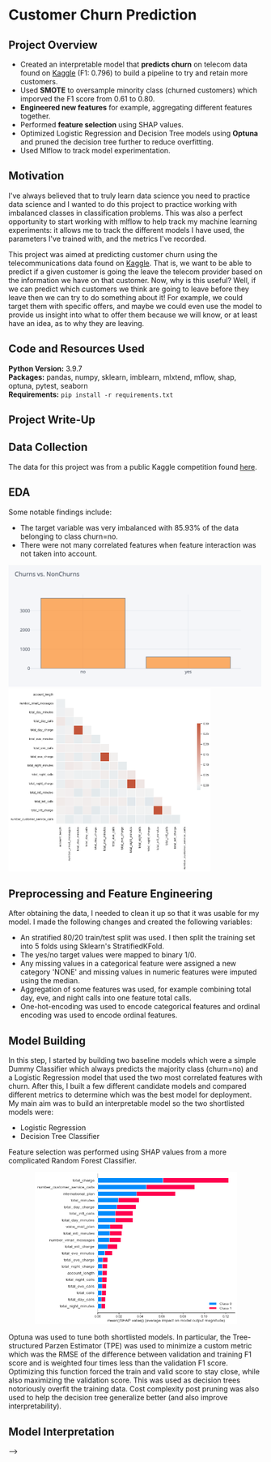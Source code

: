 # Customer Churn Prediction
## Project Overview
* Created an interpretable model that **predicts churn** on telecom data found on [Kaggle](https://www.kaggle.com/c/customer-churn-prediction-2020/overview) (F1: 0.796) to build a pipeline to try and retain more customers.
* Used **SMOTE** to oversample minority class (churned customers) which imporved the F1 score from 0.61 to 0.80.
* **Engineered new features** for example, aggregating different features together. 
* Performed **feature selection** using SHAP values.
* Optimized Logistic Regression and Decision Tree models using **Optuna** and pruned the decision tree further to reduce overfitting.
* Used Mlflow to track model experimentation. 

## Motivation
I've always believed that to truly learn data science you need to practice data science and I wanted to do this project to practice working with imbalanced classes in classification problems. This was also a perfect opportunity to start working with mlflow to help track my machine learning experiments: it allows me to track the different models I have used, the parameters I've trained with, and the metrics I've recorded.

This project was aimed at predicting customer churn using the telecommunications data found on [Kaggle](https://www.kaggle.com/c/customer-churn-prediction-2020/overview). That is, we want to be able to predict if a given customer is going the leave the telecom provider based on the information we have on that customer. Now, why is this useful? Well, if we can predict which customers we think are going to leave before they leave then we can try to do something about it! For example, we could target them with specific offers, and maybe we could even use the model to provide us insight into what to offer them because we will know, or at least have an idea, as to why they are leaving.

## Code and Resources Used 
**Python Version:** 3.9.7 <br />
**Packages:** pandas, numpy, sklearn, imblearn, mlxtend, mflow, shap, optuna, pytest, seaborn <br />
**Requirements:** ```pip install -r requirements.txt```  

## Project Write-Up
<!-- A blog post was written about this project and it was featured on Towards Data Science's editors pick section, it can be found [here](https://towardsdatascience.com/predicting-strava-kudos-1a4ce7a02053). -->

## Data Collection
The data for this project was from a public Kaggle competition found [here](https://www.kaggle.com/c/customer-churn-prediction-2020/overview). 

## EDA
Some notable findings include:
* The target variable was very imbalanced with 85.93% of the data belonging to class churn=no. 
* There were not many correlated features when feature interaction was not taken into account. 

<p float="left">
  <img src="https://github.com/jackmleitch/CustomerChurn/blob/main/data/blog_content/churn_plot.png" width="500" />
  <img src="https://github.com/jackmleitch/CustomerChurn/blob/main/data/blog_content/corr.png" width="400" /> 
</p>

## Preprocessing and Feature Engineering
After obtaining the data, I needed to clean it up so that it was usable for my model. I made the following changes and created the following variables:
* An stratified 80/20 train/test split was used. I then split the training set into 5 folds using Sklearn's StratifiedKFold.
* The yes/no target values were mapped to binary 1/0. 
* Any missing values in a categorical feature were assigned a new category 'NONE' and missing values in numeric features were imputed using the median. 
* Aggregation of some features was used, for example combining total day, eve, and night calls into one feature total calls.
* One-hot-encoding was used to encode categorical features and ordinal encoding was used to encode ordinal features. 

## Model Building 
In this step, I started by building two baseline models which were a simple Dummy Classifier which always predicts the majority class (churn=no) and a Logistic Regression model that used the two most correlated features with churn. After this, I built a few different candidate models and compared different metrics to determine which was the best model for deployment. My main aim was to build an interpretable model so the two shortlisted models were:
* Logistic Regression 
* Decision Tree Classifier

Feature selection was performed using SHAP values from a more complicated Random Forest Classifier. 
<p align="center">
<img src="https://github.com/jackmleitch/CustomerChurn/blob/main/data/blog_content/shap.png" width="400" height="300">
</p>

Optuna was used to tune both shortlisted models. In particular, the Tree-structured Parzen Estimator (TPE) was used to minimize a custom metric which was the RMSE of the difference between validation and training F1 score and is weighted four times less than the validation F1 score. Optimizing this function forced the train and valid score to stay close, while also maximizing the validation score. This was used as decision trees notoriously overfit the training data. Cost complexity post pruning was also used to help the decision tree generalize better (and also improve interpretability). 

<!-- ## Model Performance
<!-- The XGB model far outperformed the other approaches on the test and validation sets.
* XGB Regressor : RMSE = 9.41
* Lasso Regression: RMSE = 10.54
* Random Forest Regressor: RMSE = 10.89

The final XGB model was then trained on the whole training dataset using the hyperparameters found in the Optuna experiment. -->

## Model Interpretation
<!-- SHAP was used to interpret the model and individual predictions. It was found that longer and faster runs recieve more kudos (as they are more impressive?). Workouts also recieve more kudos than easy runs.

<p float="left">
  <img src="https://github.com/jackmleitch/StravaKudos/blob/main/input/images/shap_feature_imp.png" width="400" />
  <img src="https://github.com/jackmleitch/StravaKudos/blob/main/input/images/shap1.png" width="400" /> 
</p> --> -->
